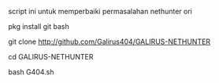 script ini untuk memperbaiki permasalahan nethunter ori

pkg install git bash

git clone http://github.com/Galirus404/GALIRUS-NETHUNTER

cd GALIRUS-NETHUNTER

bash G404.sh


